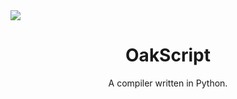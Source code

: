 <image src = "./oakscript.png">
 
<h1 align="center">OakScript</h1>
<div align = "center">
 A compiler written in Python.
</div>
